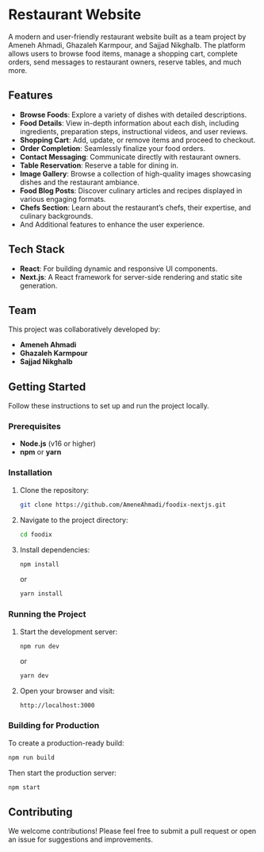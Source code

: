 
# Restaurant Website

A modern and user-friendly restaurant website built as a team project by Ameneh Ahmadi, Ghazaleh Karmpour, and Sajjad Nikghalb. The platform allows users to browse food items, manage a shopping cart, complete orders, send messages to restaurant owners, reserve tables, and much more.

## Features
- **Browse Foods**: Explore a variety of dishes with detailed descriptions.
- **Food Details**: View in-depth information about each dish, including ingredients, preparation steps, instructional videos, and user reviews.
- **Shopping Cart**: Add, update, or remove items and proceed to checkout.
- **Order Completion**: Seamlessly finalize your food orders.
- **Contact Messaging**: Communicate directly with restaurant owners.
- **Table Reservation**: Reserve a table for dining in.
- **Image Gallery**: Browse a collection of high-quality images showcasing dishes and the restaurant ambiance.
- **Food Blog Posts**: Discover culinary articles and recipes displayed in various engaging formats.
- **Chefs Section**: Learn about the restaurant’s chefs, their expertise, and culinary backgrounds.
- And Additional features to enhance the user experience.

## Tech Stack
- **React**: For building dynamic and responsive UI components.
- **Next.js**: A React framework for server-side rendering and static site generation.

## Team
This project was collaboratively developed by:
- **Ameneh Ahmadi**
- **Ghazaleh Karmpour**
- **Sajjad Nikghalb**

## Getting Started

Follow these instructions to set up and run the project locally.

### Prerequisites
- **Node.js** (v16 or higher)
- **npm** or **yarn**

### Installation
1. Clone the repository:
   ```bash
   git clone https://github.com/AmeneAhmadi/foodix-nextjs.git
   ```
2. Navigate to the project directory:
   ```bash
   cd foodix
   ```
3. Install dependencies:
   ```bash
   npm install
   ```
   or
   ```bash
   yarn install
   ```

### Running the Project
1. Start the development server:
   ```bash
   npm run dev
   ```
   or
   ```bash
   yarn dev
   ```
2. Open your browser and visit:
   ```
   http://localhost:3000
   ```

### Building for Production
To create a production-ready build:
```bash
npm run build
```
Then start the production server:
```bash
npm start
```

## Contributing
We welcome contributions! Please feel free to submit a pull request or open an issue for suggestions and improvements.
